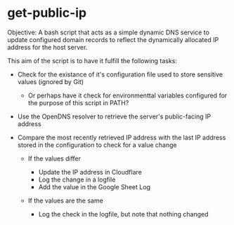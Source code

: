 # get-public-ip

Objective: A bash script that acts as a simple dynamic DNS service to update configured domain records to reflect the dynamically allocated IP address for the host server.

This aim of the script is to have it fulfill the following tasks:
 - Check for the existance of it's configuration file used to store sensitive values (ignored by Git)
    - Or perhaps have it check for environmenttal variables configured for the purpose of this script in PATH?

 - Use the OpenDNS resolver to retrieve the server's public-facing IP address

 - Compare the most recently retrieved IP address with the last IP address stored in the configuration to check for a value change
    - If the values differ
        - Update the IP address in Cloudflare
        - Log the change in a logfile
        - Add the value in the Google Sheet Log

    - If the values are the same
        - Log the check in the logfile, but note that nothing changed


        
